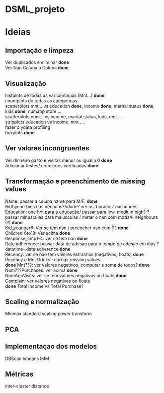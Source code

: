 # DSML_projeto
# Ideias

## Importação e limpeza 

Ver duplicados e eliminar **done** <br>
Ver Nan Coluna a Coluna **done** <br>

## Visualização

histplots de todas as var continuas (Mnt...) **done** <br> 
countplots de todas as categoricas <br>
scatterplots mnt... vs education **done**, income **done**, marital status **done**, kids **done**, numapp store ..., <br>
scatterplots num... vs income, marital status, kids, mnt ... <br>
stripplots education vs income, mnt... , <br>
fazer o ydata profiling <br>
boxplots **done** <br>

## Ver valores incongruentes

Ver dinheiro gasto e visitas menor ou igual a 0 **done** <br> 
Adicionar testes/ condiçoes verificadas **done** <br>

## Transformação e preenchimento de missing values

Name: passar a coluna name para M/F. **done** <br>
Birthyear: bins das decadas?/idade?  ver os 'buracos' nas idades <br>
Education: one hot para a educação/ passar para low, medium high? ? passar minusculas para maiusculas / meter o nan com moda/k neighbours (?) **done** <br>
Kid_younger6: Ver se tem nan / preencher nan com 0? **done** <br> 
Children_6to18: Ver acima **done** <br>
Response_cmp1-4: ver se tem nan **done** <br> 
Date adherence: passar data de adesao para o tempo de adesao em dias ? datetime- date adherence **done** <br>
Recency: ver se não tem valores estranhos (negativos, floats) **done** <br>
Recebcy e Mnt Drinks : corrigir missing values <br> **done**
Mnt???: ver valores negativos, computar a soma de todos? **done** <br>
Num???Purchases: ver acima **done** <br>
NumAppVisits: ver se tem valores negativos ou floats **done** <br>
Complain: ver valores negativos ou floats <br> **done**
Total Income vs Total Purchase?

## Scaling e normalização

Minmax
standard scaling
power transform

## PCA

## Implementaçao dos modelos

DBScan
kmeans
IMM

## Métricas

inter-cluster distance

